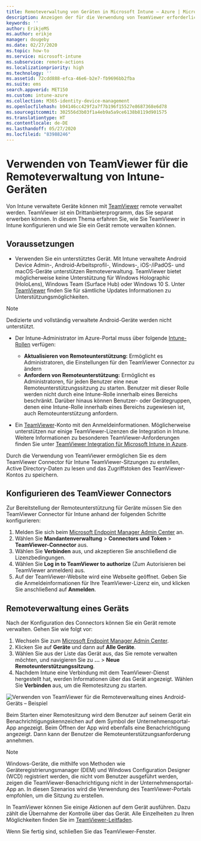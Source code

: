 ```yaml
---
title: Remoteverwaltung von Geräten in Microsoft Intune – Azure | Microsoft-Dokumentation
description: Anzeigen der für die Verwendung von TeamViewer erforderlichen Rollen, Installieren des TeamViewer Connectors und ausführliche Anleitung zur Remoteverwaltung von Geräten mit Microsoft Intune im Azure-Portal
keywords: ''
author: ErikjeMS
ms.author: erikje
manager: dougeby
ms.date: 02/27/2020
ms.topic: how-to
ms.service: microsoft-intune
ms.subservice: remote-actions
ms.localizationpriority: high
ms.technology: ''
ms.assetid: 72cdd888-efca-46e6-b2e7-fb9696bb2fba
ms.suite: ems
search.appverid: MET150
ms.custom: intune-azure
ms.collection: M365-identity-device-management
ms.openlocfilehash: b94146cc429f2a7f7b196f15527e8687368e6d78
ms.sourcegitcommit: 302556d3b03f1a4eb9a5a9ce6138b8119d901575
ms.translationtype: HT
ms.contentlocale: de-DE
ms.lasthandoff: 05/27/2020
ms.locfileid: "83988246"
---
```

# <a name="use-teamviewer-to-remotely-administer-intune-devices"></a>Verwenden von TeamViewer für die Remoteverwaltung von Intune-Geräten

Von Intune verwaltete Geräte können mit [TeamViewer](https://www.teamviewer.com) remote verwaltet werden. TeamViewer ist ein Drittanbieterprogramm, das Sie separat erwerben können. In diesem Thema erfahren Sie, wie Sie TeamViewer in Intune konfigurieren und wie Sie ein Gerät remote verwalten können. 

## <a name="prerequisites"></a>Voraussetzungen

- Verwenden Sie ein unterstütztes Gerät. Mit Intune verwaltete Android Device Admin-, Android-Arbeitsprofil-, Windows-, iOS-/iPadOS- und macOS-Geräte unterstützen Remoteverwaltung. TeamViewer bietet möglicherweise keine Unterstützung für Windows Holographic (HoloLens), Windows Team (Surface Hub) oder Windows 10 S. Unter [TeamViewer](https://www.teamviewer.com) finden Sie für sämtliche Updates Informationen zu Unterstützungsmöglichkeiten.

> [!NOTE]
> Dedizierte und vollständig verwaltete Android-Geräte werden nicht unterstützt.

- Der Intune-Administrator im Azure-Portal muss über folgende [Intune-Rollen](../fundamentals/role-based-access-control.md) verfügen:  

  - **Aktualisieren von Remoteunterstützung:** Ermöglicht es Administratoren, die Einstellungen für den TeamViewer Connector zu ändern
  - **Anfordern von Remoteunterstützung:** Ermöglicht es Administratoren, für jeden Benutzer eine neue Remoteunterstützungssitzung zu starten. Benutzer mit dieser Rolle werden nicht durch eine Intune-Rolle innerhalb eines Bereichs beschränkt. Darüber hinaus können Benutzer- oder Gerätegruppen, denen eine Intune-Rolle innerhalb eines Bereichs zugewiesen ist, auch Remoteunterstützung anfordern. 

- Ein [TeamViewer](https://www.teamviewer.com)-Konto mit den Anmeldeinformationen. Möglicherweise unterstützen nur einige TeamViewer-Lizenzen die Integration in Intune. Weitere Informationen zu besonderen TeamViewer-Anforderungen finden Sie unter [TeamViewer Integration für Microsoft Intune in Azure](https://www.teamviewer.com/integrations/microsoft-intune/).

Durch die Verwendung von TeamViewer ermöglichen Sie es dem TeamViewer Connector für Intune TeamViewer-Sitzungen zu erstellen, Active Directory-Daten zu lesen und das Zugriffstoken des TeamViewer-Kontos zu speichern.

## <a name="configure-the-teamviewer-connector"></a>Konfigurieren des TeamViewer Connectors

Zur Bereitstellung der Remoteunterstützung für Geräte müssen Sie den TeamViewer Connector für Intune anhand der folgenden Schritte konfigurieren:

1. Melden Sie sich beim [Microsoft Endpoint Manager Admin Center](https://go.microsoft.com/fwlink/?linkid=2109431) an.
2. Wählen Sie **Mandantenverwaltung** > **Connectors und Token** > **TeamViewer-Connector** aus.
3. Wählen Sie **Verbinden** aus, und akzeptieren Sie anschließend die Lizenzbedingungen.
4. Wählen Sie **Log in to TeamViewer to authorize** (Zum Autorisieren bei TeamViewer anmelden) aus.
5. Auf der TeamViewer-Website wird eine Webseite geöffnet. Geben Sie die Anmeldeinformationen für Ihre TeamViewer-Lizenz ein, und klicken Sie anschließend auf **Anmelden**.

## <a name="remotely-administer-a-device"></a>Remoteverwaltung eines Geräts

Nach der Konfiguration des Connectors können Sie ein Gerät remote verwalten. Gehen Sie wie folgt vor: 

1. Wechseln Sie zum [Microsoft Endpoint Manager Admin Center](https://go.microsoft.com/fwlink/?linkid=2109431).
2. Klicken Sie auf **Geräte** und dann auf **Alle Geräte**.
3. Wählen Sie aus der Liste das Gerät aus, das Sie remote verwalten möchten, und navigieren Sie zu **...**  > **Neue Remoteunterstützungssitzung**.
4. Nachdem Intune eine Verbindung mit dem TeamViewer-Dienst hergestellt hat, werden Informationen über das Gerät angezeigt. Wählen Sie **Verbinden** aus, um die Remotesitzung zu starten.

![Verwenden von TeamViewer für die Remoteverwaltung eines Android-Geräts – Beispiel](./media/teamviewer-support/android-teamviewer.png)

Beim Starten einer Remotesitzung wird dem Benutzer auf seinem Gerät ein Benachrichtigungskennzeichen auf dem Symbol der Unternehmensportal-App angezeigt. Beim Öffnen der App wird ebenfalls eine Benachrichtigung angezeigt. Dann kann der Benutzer die Remoteunterstützungsanforderung annehmen.

> [!NOTE]
> Windows-Geräte, die mithilfe von Methoden wie Geräteregistrierungsmanager (DEM) und Windows Configuration Designer (WCD) registriert werden, die nicht vom Benutzer ausgeführt werden, zeigen die TeamViewer-Benachrichtigung nicht in der Unternehmensportal-App an. In diesen Szenarios wird die Verwendung des TeamViewer-Portals empfohlen, um die Sitzung zu erstellen.

In TeamViewer können Sie einige Aktionen auf dem Gerät ausführen. Dazu zählt die Übernahme der Kontrolle über das Gerät. Alle Einzelheiten zu Ihren Möglichkeiten finden Sie im [TeamViewer-Leitfaden](https://www.teamviewer.com/support/documents/).

Wenn Sie fertig sind, schließen Sie das TeamViewer-Fenster.
